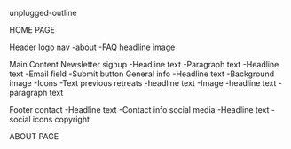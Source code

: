 unplugged-outline

HOME PAGE

Header
    logo
    nav
        -about
        -FAQ
    headline
    image

Main Content
    Newsletter signup
        -Headline text
        -Paragraph text
        -Headline text
        -Email field
        -Submit button
    General info
        -Headline text
        -Background image
        -Icons
        -Text
    previous retreats
        -headline text
        -Image
        -headline text
        -paragraph text

Footer
    contact
        -Headline text
        -Contact info
    social media
        -Headline text
        -social icons
    copyright


ABOUT PAGE

